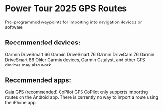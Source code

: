 # Power Tour 2025 GPS Routes

Pre-programmed waypoints for importing into navigation devices or software

## Recommended devices:
Garmin DriveSmart 66
Garmin DriveSmart 76 
Garmin DriveCam 76
Garmin DriveSmart 86
Older Garmin devices, Garmin Catalyst, and other GPS devices may also work


## Recommended apps:
 Gaia GPS (recommended)
 CoPilot GPS
   CoPilot only supports importing routes on the Android app. There is currently no way to import a route using the iPhone app.

